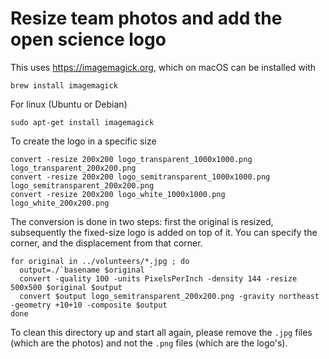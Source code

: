 # Resize team photos and add the open science logo

This uses https://imagemagick.org, which on macOS can be installed with

```
brew install imagemagick
```

For linux (Ubuntu or Debian)

```
sudo apt-get install imagemagick
```

To create the logo in a specific size

    convert -resize 200x200 logo_transparent_1000x1000.png      logo_transparent_200x200.png
    convert -resize 200x200 logo_semitransparent_1000x1000.png  logo_semitransparent_200x200.png
    convert -resize 200x200 logo_white_1000x1000.png            logo_white_200x200.png

The conversion is done in two steps: first the original is resized, subsequently the fixed-size logo is added on top of it. You can specify the corner, and the displacement from that corner.

    for original in ../volunteers/*.jpg ; do
      output=./`basename $original `
      convert -quality 100 -units PixelsPerInch -density 144 -resize 500x500 $original $output
      convert $output logo_semitransparent_200x200.png -gravity northeast -geometry +10+10 -composite $output
    done

To clean this directory up and start all again, please remove the `.jpg` files (which are the photos) and not the `.png` files (which are the logo's).
